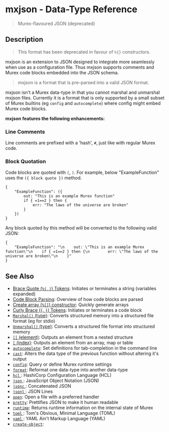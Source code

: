 # mxjson - Data-Type Reference

> Murex-flavoured JSON (deprecated)

## Description

> This format has been deprecated in favour of `%{}` constructors.

mxjson is an extension to JSON designed to integrate more seamlessly when
use as a configuration file. Thus mxjson supports comments and Murex code
blocks embedded into the JSON schema.

> mxjson is a format that is pre-parsed into a valid JSON format.

mxjson isn't a Murex data-type in that you cannot marshal
and unmarshal mxjson files. Currently it is a format that is only supported
by a small subset of Murex builtins (eg `config` and `autocomplete`) where
config might embed Murex code blocks.

**mxjson features the following enhancements:**

### Line Comments

Line comments are prefixed with a 'hash', `#`, just like with regular Murex
code.

### Block Quotation

Code blocks are quoted with `(`, `)`. For example, below "ExampleFunction"
uses the `({ block quote })` method.

    {
        "ExampleFunction": ({
            out: "This is an example Murex function"
            if { =1==2 } then {
                err: "The laws of the universe are broken"
            }
        })
    }

Any block quoted by this method will be converted to the following valid JSON:

    {
        "ExampleFunction": "\n    out: \"This is an example Murex function\"\n    if { =1==2 } then {\n        err: \"The laws of the universe are broken\"\n    }"
    }

## See Also

- [Brace Quote (`%(`, `)`) Tokens](../parser/brace-quote.md):
  Initiates or terminates a string (variables expanded)
- [Code Block Parsing](../user-guide/code-block.md):
  Overview of how code blocks are parsed
- [Create array (`%[]`) constructor](../parser/create-array.md):
  Quickly generate arrays
- [Curly Brace (`{`, `}`) Tokens](../parser/curly-brace.md):
  Initiates or terminates a code block
- [`Marshal()` (type)](../apis/Marshal.md):
  Converts structured memory into a structured file format (eg for stdio)
- [`Unmarshal()` (type)](../apis/Unmarshal.md):
  Converts a structured file format into structured memory
- [`[[` (element)](../commands/element.md):
  Outputs an element from a nested structure
- [`[` (index)](../commands/index.md):
  Outputs an element from an array, map or table
- [`autocomplete`](../commands/autocomplete.md):
  Set definitions for tab-completion in the command line
- [`cast`](../commands/cast.md):
  Alters the data type of the previous function without altering it's output
- [`config`](../commands/config.md):
  Query or define Murex runtime settings
- [`format`](../commands/format.md):
  Reformat one data-type into another data-type
- [`hcl` ](../types/hcl.md):
  HashiCorp Configuration Language (HCL)
- [`json` ](../types/json.md):
  JavaScript Object Notation (JSON)
- [`jsonc` ](../types/jsonc.md):
  Concatenated JSON
- [`jsonl` ](../types/jsonl.md):
  JSON Lines
- [`open`](../commands/open.md):
  Open a file with a preferred handler
- [`pretty`](../commands/pretty.md):
  Prettifies JSON to make it human readable
- [`runtime`](../commands/runtime.md):
  Returns runtime information on the internal state of Murex
- [`toml` ](../types/toml.md):
  Tom's Obvious, Minimal Language (TOML)
- [`yaml` ](../types/yaml.md):
  YAML Ain't Markup Language (YAML)
- [`create-object`](../parser/create-object.md):
